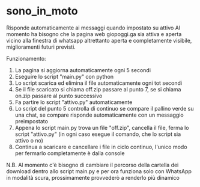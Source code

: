 # sono_in_moto
Risponde automaticamente ai messaggi quando impostato su attivo
Al momento ha bisogno che la pagina web giopoggi.ga sia attiva e aperta vicino alla finestra di whatsapp altrettanto aperta e completamente visibile, miglioramenti futuri previsti.

Funzionamento:
  1. La pagina si aggiorna automaticamente ogni 5 secondi
  2. Eseguire lo script "main.py" con python
  3. Lo script scarica ed elimina il file automaticamente ogni tot secondi
  4. Se il file scaricato si chiama off.zip passare al punto 7, se si chiama on.zip passare al punto successivo
  5. Fa partire lo script "attivo.py" automaticamente
  6. Lo script del punto 5 controlla di continuo se compare il pallino verde su una chat, se compare risponde automaticamente con un messaggio preimpostato
  7. Appena lo script main.py trova un file "off.zip", cancella il file, ferma lo script "attivo.py" (in ogni caso esegue il comando, che lo script sia attivo o no)
  8. Continua a scaricare e cancellare i file in ciclo continuo, l'unico modo per fermarlo completamente è dalla console

N.B. Al momento c'è bisogno di cambiare il percorso della cartella dei download dentro allo script main.py e per ora funziona solo con WhatsApp in modalità scura, prossimamente provvederò a renderlo più dinamico
